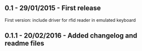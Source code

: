 ## 0.1 - 29/01/2015 - First release
First version: include driver for rfid reader in emulated keyboard

## 0.1.1 - 20/02/2016 - Added changelog and readme files
